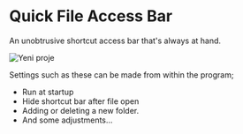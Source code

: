 # Quick File Access Bar
An unobtrusive shortcut access bar that's always at hand.


![Yeni proje](https://user-images.githubusercontent.com/44980984/179366406-b8b0b892-66d7-4a3b-a19a-c51668ae7a55.gif)

Settings such as these can be made from within the program;

- Run at startup
- Hide shortcut bar after file open
- Adding or deleting a new folder.
- And some adjustments...

